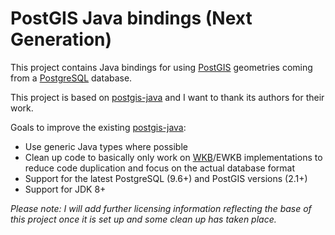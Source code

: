 # PostGIS Java bindings (Next Generation)
This project contains Java bindings for using [PostGIS](https://postgis.net/) geometries coming from a [PostgreSQL](https://www.postgresql.org/) database.

This project is based on [postgis-java](https://github.com/postgis/postgis-java) and I want to thank its authors for their work.

Goals to improve the existing [postgis-java](https://github.com/postgis/postgis-java):
* Use generic Java types where possible
* Clean up code to basically only work on [WKB](https://en.wikipedia.org/wiki/Well-known_text#Well-known_binary)/EWKB implementations to reduce code duplication and focus on the actual database format
* Support for the latest PostgreSQL (9.6+) and PostGIS versions (2.1+)
* Support for JDK 8+

*Please note: I will add further licensing information reflecting the base of this project once it is set up and some clean up has taken place.*
